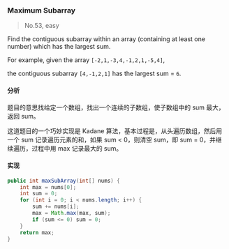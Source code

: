### Maximum Subarray

> No.53, easy

Find the contiguous subarray within an array (containing at least one number) which has the largest sum.

For example, given the array `[-2,1,-3,4,-1,2,1,-5,4]`,

the contiguous subarray `[4,-1,2,1]` has the largest sum = `6`.

#### 分析

题目的意思找给定一个数组，找出一个连续的子数组，使子数组中的 sum 最大，返回 sum。

这道题目的一个巧妙实现是 Kadane 算法，基本过程是，从头遍历数组，然后用一个 sum 记录遍历元素的和，如果 sum < 0，则清空 sum，即 sum = 0，并继续遍历，过程中用 max 记录最大的 sum。

#### 实现

```java
public int maxSubArray(int[] nums) {
    int max = nums[0];
    int sum = 0;
    for (int i = 0; i < nums.length; i++) {
        sum += nums[i];
        max = Math.max(max, sum);
        if (sum <= 0) sum = 0;
    }
    return max;
}
```